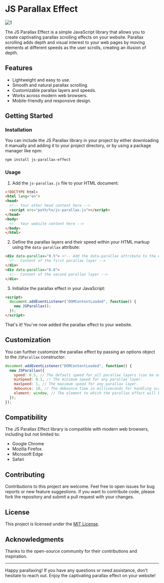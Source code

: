 # JS Parallax Effect

![1](https://github.com/abdul-1432/js-1_Parallax_Effect-1/assets/124916666/5dbdd39c-a741-4f4c-9bc5-29052415fcf1)

The JS Parallax Effect is a simple JavaScript library that allows you to create captivating parallax scrolling effects on your website. Parallax scrolling adds depth and visual interest to your web pages by moving elements at different speeds as the user scrolls, creating an illusion of depth.

## Features

- Lightweight and easy to use.
- Smooth and natural parallax scrolling.
- Customizable parallax layers and speeds.
- Works across modern web browsers.
- Mobile-friendly and responsive design.

## Getting Started

### Installation

You can include the JS Parallax library in your project by either downloading it manually and adding it to your project directory, or by using a package manager like npm:

```bash
npm install js-parallax-effect
```

### Usage

1. Add the `js-parallax.js` file to your HTML document:

```html
<!DOCTYPE html>
<html lang="en">
<head>
  <!-- Your other head content here -->
  <script src="path/to/js-parallax.js"></script>
</head>
<body>
  <!-- Your website content here -->
</body>
</html>
```

2. Define the parallax layers and their speed within your HTML markup using the `data-parallax` attribute:

```html
<div data-parallax="0.5"> <!-- Add the data-parallax attribute to the element with a value between -1 and 1 -->
  <!-- Content of the first parallax layer -->
</div>
<div data-parallax="0.8">
  <!-- Content of the second parallax layer -->
</div>
```

3. Initialize the parallax effect in your JavaScript:

```html
<script>
  document.addEventListener("DOMContentLoaded", function() {
    new JSParallax();
  });
</script>
```

That's it! You've now added the parallax effect to your website.

## Customization

You can further customize the parallax effect by passing an options object to the `JSParallax` constructor:

```javascript
document.addEventListener("DOMContentLoaded", function() {
  new JSParallax({
    speed: 0.5, // The default speed for all parallax layers (can be overridden individually).
    minSpeed: 0.1, // The minimum speed for any parallax layer.
    maxSpeed: 1, // The maximum speed for any parallax layer.
    debounce: 10, // The debounce time in milliseconds for handling scroll events.
    element: window, // The element to which the parallax effect will be applied (usually window).
  });
});
```

## Compatibility

The JS Parallax Effect library is compatible with modern web browsers, including but not limited to:

- Google Chrome
- Mozilla Firefox
- Microsoft Edge
- Safari

## Contributing

Contributions to this project are welcome. Feel free to open issues for bug reports or new feature suggestions. If you want to contribute code, please fork the repository and submit a pull request with your changes.

## License

This project is licensed under the [MIT License](LICENSE).

## Acknowledgments

Thanks to the open-source community for their contributions and inspiration.

---

Happy parallaxing! If you have any questions or need assistance, don't hesitate to reach out. Enjoy the captivating parallax effect on your website!
